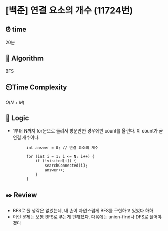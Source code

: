 # [백준] 연결 요소의 개수 (11724번)

## ⏰  **time**
20분

## :pushpin: **Algorithm**
BFS

## ⏲️**Time Complexity**
$O(N+M)$

## :round_pushpin: **Logic**
- 1부터 N까지 for문으로 돌려서 방문안한 경우에만 count를 올린다. 이 count가 곧 연결 개수이다.
  ```
  		int answer = 0; // 연결 요소의 개수
  		
  		for (int i = 1; i <= N; i++) {
  			if (!visited[i]) {
  				searchConnected(i);
  				answer++;
  			}
  		}
  ```

## :black_nib: **Review**
- BFS로 풀 생각은 없었는데, 내 손이 자연스럽게 BFS를 구현하고 있었다 하하
- 이런 문제는 보통 BFS로 푸는게 편해졌다. 다음에는 union-find나 DFS로 풀어야겠다
